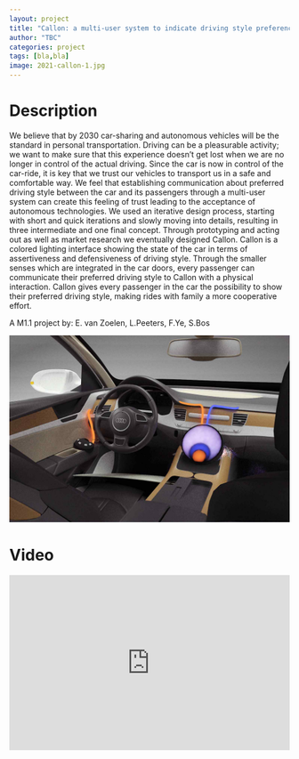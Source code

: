 ```yaml
---
layout: project
title: "Callon: a multi-user system to indicate driving style preferences in autonomous vehicles"
author: "TBC"
categories: project
tags: [bla,bla]
image: 2021-callon-1.jpg
---
```


# Description
We believe that by 2030 car-sharing and autonomous vehicles will be the standard in personal transportation. Driving can be a pleasurable activity; we want to make sure that this experience doesn’t get lost when we are no longer in control of the actual driving.
Since the car is now in control of the car-ride, it is key that we trust our vehicles to transport us in a safe and comfortable way. We feel that establishing communication about preferred driving style between the car and its passengers through a multi-user system can create this feeling of trust leading to the acceptance of autonomous technologies.
We used an iterative design process, starting with short and quick iterations and slowly moving into details, resulting in three intermediate and one final concept. Through prototyping and acting out as well as market research we eventually designed Callon.
Callon is a colored lighting interface showing the state of the car in terms of assertiveness and defensiveness of driving style. Through the smaller senses which are integrated in the car doors, every passenger can communicate their preferred driving style to Callon with a physical interaction.
Callon gives every passenger in the car the possibility to show their preferred driving style, making rides with family a more cooperative effort.

A M1.1 project by: E. van Zoelen, L.Peeters, F.Ye, S.Bos

![callon](/assets/img/2021-callon-2.jpg)

# Video
<iframe width="100%" height="315px" class="featured-image" src="https://www.youtube.com/embed/CAyWN9ba9J8" frameborder="0" allowfullscreen></iframe>